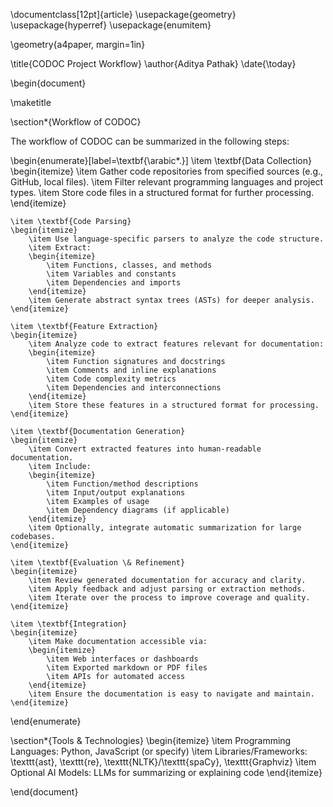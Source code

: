 \documentclass[12pt]{article}
\usepackage{geometry}
\usepackage{hyperref}
\usepackage{enumitem}

\geometry{a4paper, margin=1in}

\title{CODOC Project Workflow}
\author{Aditya Pathak}
\date{\today}

\begin{document}

\maketitle

\section*{Workflow of CODOC}

The workflow of CODOC can be summarized in the following steps:

\begin{enumerate}[label=\textbf{\arabic*.}]
    \item \textbf{Data Collection}
    \begin{itemize}
        \item Gather code repositories from specified sources (e.g., GitHub, local files).
        \item Filter relevant programming languages and project types.
        \item Store code files in a structured format for further processing.
    \end{itemize}

    \item \textbf{Code Parsing}
    \begin{itemize}
        \item Use language-specific parsers to analyze the code structure.
        \item Extract:
        \begin{itemize}
            \item Functions, classes, and methods
            \item Variables and constants
            \item Dependencies and imports
        \end{itemize}
        \item Generate abstract syntax trees (ASTs) for deeper analysis.
    \end{itemize}

    \item \textbf{Feature Extraction}
    \begin{itemize}
        \item Analyze code to extract features relevant for documentation:
        \begin{itemize}
            \item Function signatures and docstrings
            \item Comments and inline explanations
            \item Code complexity metrics
            \item Dependencies and interconnections
        \end{itemize}
        \item Store these features in a structured format for processing.
    \end{itemize}

    \item \textbf{Documentation Generation}
    \begin{itemize}
        \item Convert extracted features into human-readable documentation.
        \item Include:
        \begin{itemize}
            \item Function/method descriptions
            \item Input/output explanations
            \item Examples of usage
            \item Dependency diagrams (if applicable)
        \end{itemize}
        \item Optionally, integrate automatic summarization for large codebases.
    \end{itemize}

    \item \textbf{Evaluation \& Refinement}
    \begin{itemize}
        \item Review generated documentation for accuracy and clarity.
        \item Apply feedback and adjust parsing or extraction methods.
        \item Iterate over the process to improve coverage and quality.
    \end{itemize}

    \item \textbf{Integration}
    \begin{itemize}
        \item Make documentation accessible via:
        \begin{itemize}
            \item Web interfaces or dashboards
            \item Exported markdown or PDF files
            \item APIs for automated access
        \end{itemize}
        \item Ensure the documentation is easy to navigate and maintain.
    \end{itemize}
\end{enumerate}

\section*{Tools \& Technologies}
\begin{itemize}
    \item Programming Languages: Python, JavaScript (or specify)
    \item Libraries/Frameworks: \texttt{ast}, \texttt{re}, \texttt{NLTK}/\texttt{spaCy}, \texttt{Graphviz}
    \item Optional AI Models: LLMs for summarizing or explaining code
\end{itemize}

\end{document}
